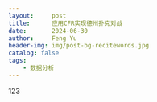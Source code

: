 ```yaml
---
layout:     post
title:      应用CFR实现德州扑克对战
date:       2024-06-30
author:     Feng Yu
header-img: img/post-bg-recitewords.jpg
catalog: false
tags:
    - 数据分析
---
```

123
